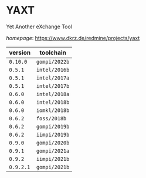 # YAXT

Yet Another eXchange Tool

*homepage*: <https://www.dkrz.de/redmine/projects/yaxt>

version | toolchain
--------|----------
``0.10.0`` | ``gompi/2022b``
``0.5.1`` | ``intel/2016b``
``0.5.1`` | ``intel/2017a``
``0.5.1`` | ``intel/2017b``
``0.6.0`` | ``intel/2018a``
``0.6.0`` | ``intel/2018b``
``0.6.0`` | ``iomkl/2018b``
``0.6.2`` | ``foss/2018b``
``0.6.2`` | ``gompi/2019b``
``0.6.2`` | ``iimpi/2019b``
``0.9.0`` | ``gompi/2020b``
``0.9.1`` | ``gompi/2021a``
``0.9.2`` | ``iimpi/2021b``
``0.9.2.1`` | ``gompi/2021b``
